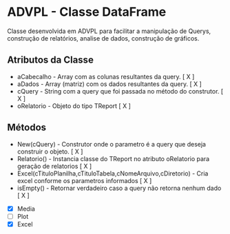 # ADVPL - Classe DataFrame

Classe desenvolvida em ADVPL para facilitar a manipulação de Querys, construção de relatórios, analise de dados, construção de gráficos. 

## Atributos da Classe
* aCabecalho - Array com as colunas resultantes da query. [ X ]
* aDados     - Array (matriz) com os dados resultantes da query. [ X ] 
* cQuery     - String com a query que foi passada no método do construtor. [ X ]
* oRelatorio - Objeto do tipo TReport  [ X ]

## Métodos
* New(cQuery) - Construtor onde o parametro é a query que deseja construir o objeto. [ X ]
* Relatorio() - Instancia classe do TReport no atributo oRelatorio para geração de relatorios [ X ]
* Excel(cTituloPlanilha,cTituloTabela,cNomeArquivo,cDiretorio) - Cria excel conforme os parametros informados [ X ]
* isEmpty() - Retornar verdadeiro caso a query não retorna nenhum dado [ X ]

- [x] Media
- [ ] Plot
- [X] Excel 
